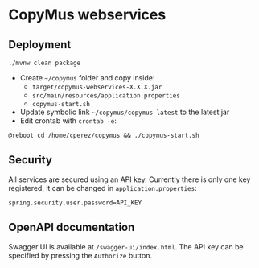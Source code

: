 # CopyMus webservices

## Deployment

```
./mvnw clean package
```

- Create `~/copymus` folder and copy inside:
	- `target/copymus-webservices-X.X.X.jar`
	- `src/main/resources/application.properties`
	- `copymus-start.sh`
- Update symbolic link `~/copymus/copymus-latest` to the latest jar
- Edit crontab with `crontab -e`:

```
@reboot cd /home/cperez/copymus && ./copymus-start.sh
```

## Security

All services are secured using an API key. Currently there is only one key registered, it can be changed in `application.properties`:
```
spring.security.user.password=API_KEY
```

## OpenAPI documentation

Swagger UI is available at `/swagger-ui/index.html`. The API key can be specified by pressing the `Authorize` button.

